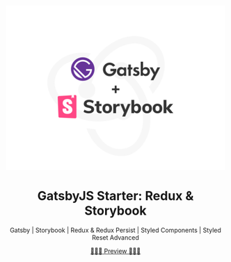 <p align="center">
  <a href="https://gatsby-starter-redux-storybook.netlify.com">
    <img alt="Gatsby" src="./src/assets/images/gatsby-starter-redux-storybook-bg.png" width="600" />
  </a>
</p>
<h1 align="center">
  GatsbyJS Starter: Redux & Storybook
</h1>

   <p align="center">Gatsby | Storybook | Redux & Redux Persist | Styled Components | Styled Reset Advanced </p>

 <a  href="https://gatsby-starter-redux-storybook.netlify.com">
   <p align="center">
    🔗🔗🔗 Preview 🔗🔗🔗
   </p>
 </a>
